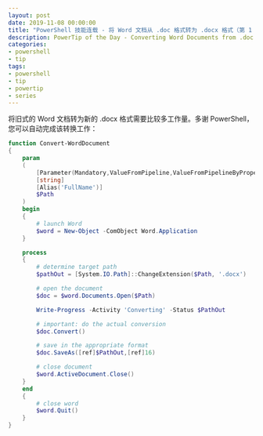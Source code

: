 ```yaml
---
layout: post
date: 2019-11-08 00:00:00
title: "PowerShell 技能连载 - 将 Word 文档从 .doc 格式转为 .docx 格式（第 1 部分）"
description: PowerTip of the Day - Converting Word Documents from .doc to .docx (Part 1)
categories:
- powershell
- tip
tags:
- powershell
- tip
- powertip
- series
---
```

将旧式的 Word 文档转为新的 .docx 格式需要比较多工作量。多谢 PowerShell，您可以自动完成该转换工作：

```powershell
function Convert-WordDocument
{
    param
    (
        [Parameter(Mandatory,ValueFromPipeline,ValueFromPipelineByPropertyName)]
        [string]
        [Alias('FullName')]
        $Path
    )
    begin
    {
        # launch Word
        $word = New-Object -ComObject Word.Application
    }

    process
    {
        # determine target path
        $pathOut = [System.IO.Path]::ChangeExtension($Path, '.docx')

        # open the document
        $doc = $word.Documents.Open($Path)

        Write-Progress -Activity 'Converting' -Status $PathOut

        # important: do the actual conversion
        $doc.Convert()

        # save in the appropriate format
        $doc.SaveAs([ref]$PathOut,[ref]16)

        # close document
        $word.ActiveDocument.Close()
    }
    end
    {
        # close word
        $word.Quit()
    }
}
```

<!--本文国际来源：[Converting Word Documents from .doc to .docx (Part 1)](https://community.idera.com/database-tools/powershell/powertips/b/tips/posts/converting-word-documents-from-doc-to-docx-part-1)-->

